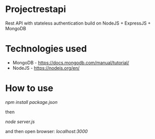 # Projectrestapi
Rest API with stateless authentication build on NodeJS + ExpressJS + MongoDB

# Technologies used
- MongoDB - https://docs.mongodb.com/manual/tutorial/
- NodeJS - https://nodejs.org/en/

# How to use

 *npm install package.json*
 
 then
 
 *node server.js*
 
and then open browser: *localhost:3000*
